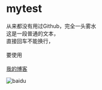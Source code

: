 # mytest

从来都没有用过Github，完全一头雾水<br>
这是一段普通的文本，  
直接回车不能换行，<br>  
要使用<br>  
[我的博客](http://blog.csdn.net/guodongxiaren "Blablabla....") 

![baidu](http://www.baidu.com/img/bdlogo.gif)  
